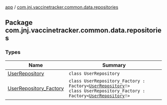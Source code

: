 [app](../index.md) / [com.jnj.vaccinetracker.common.data.repositories](./index.md)

## Package com.jnj.vaccinetracker.common.data.repositories

### Types

| Name | Summary |
|---|---|
| [UserRepository](-user-repository/index.md) | `class UserRepository` |
| [UserRepository_Factory](-user-repository_-factory/index.md) | `class UserRepository_Factory : Factory<`[`UserRepository`](-user-repository/index.md)`!>`<br>`class UserRepository_Factory : Factory<`[`UserRepository`](-user-repository/index.md)`!>` |
